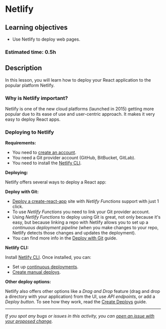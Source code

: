 # Netlify

## Learning objectives

- Use Netlify to deploy web pages.

### Estimated time: 0.5h

## Description

In this lesson, you will learn how to deploy your React application to the popular platform Netlify.

### Why is Netlify important?

Netlify is one of the new cloud platforms (launched in 2015) getting more popular due to its ease of use and user-centric approach. It makes it very easy to deploy React apps.

### Deploying to Netlify

**Requirements:**

- You need to [create an account](https://app.netlify.com/signup).
- You need a Git provider account (GitHub, BitBucket, GitLab).
- You need to install the [Netlify CLI](https://cli.netlify.com/).

**Deploying:**

Netlify offers several ways to deploy a React app:

**Deploy with Git:**

- [Deploy a create-react-app](https://app.netlify.com/start/deploy?repository=https://github.com/netlify/create-react-app-lambda) site with *Netlify Functions* support with just 1 click.
- To use *Netlify Functions* you need to link your Git provider account.
- Using *Netlify Functions* to deploy using Git is great, not only because it's easy, but because linking a repo with Netlify allows you to set up a *continuous deployment pipeline* (when you make changes to your repo, Netlify detects those changes and updates the deployment).
- You can find more info in the [Deploy with Git](https://docs.netlify.com/site-deploys/create-deploys/#deploy-with-git) guide.

**Netlify CLI:**

Install [Netlify CLI](https://docs.netlify.com/cli/get-started/#installation). Once installed, you can:

- Set up [continuous deployments](https://docs.netlify.com/cli/get-started/#continuous-deployment).
- [Create manual deploys](https://docs.netlify.com/cli/get-started/#manual-deploys).

**Other deploy options:**

Netlify also offers other options like a *Drag and Drop* feature (drag and drop a directory with your application) from the UI, use *API endpoints*, or add a *Deploy button*. To see how they work, read the [Create Deploys](https://docs.netlify.com/site-deploys/create-deploys/) guide.

------

_If you spot any bugs or issues in this activity, you can [open an issue with your proposed change](https://github.com/microverseinc/curriculum-transversal-skills/blob/main/git-github/articles/open_issue.md)._
